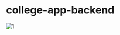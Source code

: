 # college-app-backend
![1](https://github.com/prabhavgarg/college-app-backend/assets/21111506/20ccfe2d-39c8-44ea-8567-e10f9c52126d)
